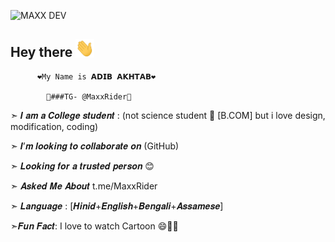 ![MAXX DEV](https://telegra.ph/file/e12353509cc00a91fb615.png)

<h2>Hey there <img src="https://github.com/MaxxRider/MaxxRider/blob/main/gifs/Hi.gif" width="30px"></h2>
          
          ❤️My Name is 𝗔𝗗𝗜𝗕 𝗔𝗞𝗛𝗧𝗔𝗕❤️

            🔵###TG- @MaxxRider🔵

➣ 𝑰 𝒂𝒎 𝒂 𝑪𝒐𝒍𝒍𝒆𝒈𝒆 𝒔𝒕𝒖𝒅𝒆𝒏𝒕 :
(not science student 🙁 
[B.COM] but i love design, 
modification, coding)

➣ 𝑰’𝒎 𝒍𝒐𝒐𝒌𝒊𝒏𝒈 𝒕𝒐 𝒄𝒐𝒍𝒍𝒂𝒃𝒐𝒓𝒂𝒕𝒆 𝒐𝒏 (GitHub)

➣ 𝑳𝒐𝒐𝒌𝒊𝒏𝒈 𝒇𝒐𝒓 𝒂 𝒕𝒓𝒖𝒔𝒕𝒆𝒅 𝒑𝒆𝒓𝒔𝒐𝒏 😊

➣ 𝑨𝒔𝒌𝒆𝒅 𝑴𝒆 𝑨𝒃𝒐𝒖𝒕 t.me/MaxxRider

➣ 𝑳𝒂𝒏𝒈𝒖𝒂𝒈𝒆 : [𝑯𝒊𝒏𝒊𝒅+𝑬𝒏𝒈𝒍𝒊𝒔𝒉+𝑩𝒆𝒏𝒈𝒂𝒍𝒊+𝑨𝒔𝒔𝒂𝒎𝒆𝒔𝒆]

➣𝑭𝒖𝒏 𝑭𝒂𝒄𝒕: I love to watch Cartoon 😄🤩🤩
